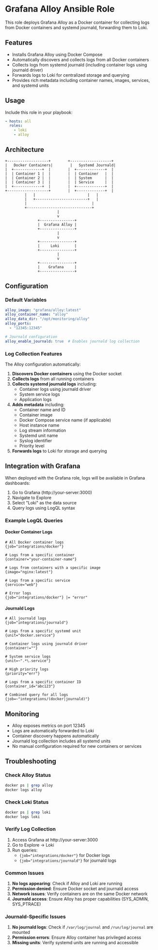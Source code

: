 # Grafana Alloy Ansible Role

This role deploys Grafana Alloy as a Docker container for collecting logs from Docker containers and systemd journald, forwarding them to Loki.

## Features
- Installs Grafana Alloy using Docker Compose
- Automatically discovers and collects logs from all Docker containers
- Collects logs from systemd journald (including container logs using journald driver)
- Forwards logs to Loki for centralized storage and querying
- Provides rich metadata including container names, images, services, and systemd units

## Usage
Include this role in your playbook:
```yaml
- hosts: all
  roles:
    - loki
    - alloy
```

## Architecture

```
+-------------------+        +-------------------+
|   Docker Containers|        |   Systemd Journald|
|  +-------------+  |        |  +-------------+  |
|  | Container 1 |  |        |  | Container   |  |
|  | Container 2 |  |        |  | System      |  |
|  | Container 3 |  |        |  | Service     |  |
|  +-------------+  |        |  +-------------+  |
+-------------------+        |  +-------------+  |
         |   |                        |   |
         |   +------------------------+   |
         |                              |
         +------------------------------+
                        |
                        v
               +----------------+
               |  Grafana Alloy |
               +----------------+
                        |
                        v
               +----------------+
               |     Loki       |
               +----------------+
                        |
                        v
               +----------------+
               |    Grafana     |
               +----------------+
```

## Configuration

### Default Variables

```yaml
alloy_image: "grafana/alloy:latest"
alloy_container_name: "alloy"
alloy_data_dir: "/opt/monitoring/alloy"
alloy_ports:
  - "12345:12345"

# Journald configuration
alloy_enable_journald: true  # Enables journald log collection
```

### Log Collection Features

The Alloy configuration automatically:

1. **Discovers Docker containers** using the Docker socket
2. **Collects logs** from all running containers
3. **Collects systemd journald logs** including:
   - Container logs using journald driver
   - System service logs
   - Application logs
4. **Adds metadata** including:
   - Container name and ID
   - Container image
   - Docker Compose service name (if applicable)
   - Host instance name
   - Log stream information
   - Systemd unit name
   - Syslog identifier
   - Priority level
5. **Forwards logs** to Loki for storage and querying

## Integration with Grafana

When deployed with the Grafana role, logs will be available in Grafana dashboards:

1. Go to Grafana (http://your-server:3000)
2. Navigate to Explore
3. Select "Loki" as the data source
4. Query logs using LogQL syntax

### Example LogQL Queries

#### Docker Container Logs
```logql
# All Docker container logs
{job="integrations/docker"}

# Logs from a specific container
{container="your-container-name"}

# Logs from containers with a specific image
{image="nginx:latest"}

# Logs from a specific service
{service="web"}

# Error logs
{job="integrations/docker"} |= "error"
```

#### Journald Logs
```logql
# All journald logs
{job="integrations/journald"}

# Logs from a specific systemd unit
{unit="docker.service"}

# Container logs using journald driver
{container!=""}

# System service logs
{unit=~".*\.service"}

# High priority logs
{priority="err"}

# Logs from a specific container ID
{container_id="abc123"}

# Combined query for all logs
{job=~"integrations/(docker|journald)"}
```

## Monitoring

- Alloy exposes metrics on port 12345
- Logs are automatically forwarded to Loki
- Container discovery happens automatically
- Journald log collection includes all systemd units
- No manual configuration required for new containers or services

## Troubleshooting

### Check Alloy Status
```bash
docker ps | grep alloy
docker logs alloy
```

### Check Loki Status
```bash
docker ps | grep loki
docker logs loki
```

### Verify Log Collection
1. Access Grafana at http://your-server:3000
2. Go to Explore → Loki
3. Run queries:
   - `{job="integrations/docker"}` for Docker logs
   - `{job="integrations/journald"}` for journald logs

### Common Issues

1. **No logs appearing**: Check if Alloy and Loki are running
2. **Permission denied**: Ensure Docker socket and journald access
3. **Network issues**: Verify containers are on the same Docker network
4. **Journald access**: Ensure Alloy has proper capabilities (SYS_ADMIN, SYS_PTRACE)

### Journald-Specific Issues

1. **No journald logs**: Check if `/var/log/journal` and `/run/log/journal` are mounted
2. **Permission errors**: Ensure Alloy container has privileged access
3. **Missing units**: Verify systemd units are running and accessible 